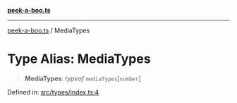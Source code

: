 [**peek-a-boo.ts**](../README.md)

***

[peek-a-boo.ts](../globals.md) / MediaTypes

# Type Alias: MediaTypes

> **MediaTypes**: *typeof* `mediaTypes`\[`number`\]

Defined in: [src/types/index.ts:4](https://github.com/WinterSunset95/peek-a-boo.ts/blob/8815e721cff6128fa9f7e41ee6186f9acba0c30f/src/types/index.ts#L4)
